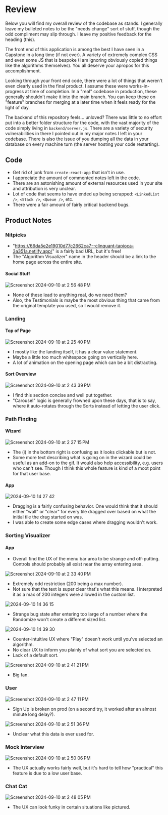 # Review

Below you will find my overall review of the codebase as stands. I generally leave my bulleted notes to be the "needs change" sort of stuff, though the odd compliment may slip through. I leave my positive feedback for the heading (this).

The front end of this application is among the best I have seen in a Capstone in a long time (if not ever). A variety of extremely complex CSS and even some JS that is bespoke (I am ignoring obviously copied things like the algorithms themselves). You all deserve your apropos for this accomplishment.

Looking through your front end code, there were a lot of things that weren't even clearly used in the final product. I assume these were works-in-progress at time of completion. In a "real" codebase in production, these generally shouldn't make it into the main branch. You can keep these on "feature" branches for merging at a later time when it feels ready for the light of day.

The backend of this repository feels... unloved? There was little to no effort put into a better folder structure for the code, with the vast majority of the code simply living in `backend/server.js`. There are a variety of security vulnerabilities in there I pointed out in my major notes I left in your codebase. There is also the issue of you dumping all the data in your database on every machine turn (the server hosting your code restarting).

## Code

 - Get rid of junk from `create-react-app` that isn't in use.
 - I appreciate the amount of commented notes left in the code.
 - There are an astonishing amount of external resources used in your site and attribution is very unclear.
 - Lot of code that seems to have ended up being scrapped: `<LinkedList />`, `<Stack />`, `<Queue />`, etc.
 - There were a fair amount of fairly critical backend bugs.

## Product Notes

### Nitpicks

 - "https://66da5e2e19010d77c2662ca7--clinquant-tapioca-3a351a.netlify.app/" is a fairly bad URL, but it's free!
 - The "Algorithm Visualizer" name in the header should be a link to the home page across the entire site.

#### Social Stuff

![Screenshot 2024-09-10 at 2 56 48 PM](https://github.com/user-attachments/assets/7395c560-84ca-4d04-81b7-fefb384cd16f)

 - None of these lead to anything real, do we need them?
 - Also, the Testimonials is maybe the most obvious thing that came from the original template you used, so I would remove it.

### Landing

#### Top of Page

![Screenshot 2024-09-10 at 2 25 40 PM](https://github.com/user-attachments/assets/907e047a-1b83-4038-9335-2a61be02caa1)

 - I mostly like the landing itself, it has a clear value statement.
 - Maybe a little too much whitespace going on vertically here.
 - A lot of animation on the opening page which can be a bit distracting.

#### Sort Overview

![Screenshot 2024-09-10 at 2 43 39 PM](https://github.com/user-attachments/assets/2f416f1f-57d0-4fe1-9d1b-5c27aafbf9a4)

 - I find this section concise and well put together.
 - "Carousel" logic is generally frowned upon these days, that is to say, where it auto-rotates through the Sorts instead of letting the user click.

### Path Finding

#### Wizard

![Screenshot 2024-09-10 at 2 27 15 PM](https://github.com/user-attachments/assets/6ab55ffc-eaee-48f1-b405-1b70770876f6)

 - The (i) in the bottom right is confusing as it looks clickable but is not.
 - Some more text describing what is going on in the wizard could be useful as an add-on to the gif. It would also help accessibility, e.g. users who can't see. Though I think this whole feature is kind of a moot point for that user base.

#### App

![2024-09-10 14 27 42](https://github.com/user-attachments/assets/f0f4740f-5de6-4bd5-abec-ed9bdbc4a812)

 - Dragging is a fairly confusing behavior. One would think that it should either "wall" or "clear" for every tile dragged over based on what the initial tile the drag started on was.
 - I was able to create some edge cases where dragging wouldn't work.

### Sorting Visualizer

#### App

 - Overall find the UX of the menu bar area to be strange and off-putting. Controls should probably all exist near the array entering area.

![Screenshot 2024-09-10 at 2 33 40 PM](https://github.com/user-attachments/assets/d624f683-6ca4-41ad-aa89-2d32562bfb94)

 - Extremely odd restriction (200 being a max number).
 - Not sure that the text is super clear that's what this means. I interpreted it as a max of 200 integers were allowed in the custom list.

![2024-09-10 14 36 15](https://github.com/user-attachments/assets/0e14c2b3-4c1b-42e4-8e3e-cc435d15f0a0)

 - Strange bug state after entering too large of a number where the Randomize won't create a different sized list.


![2024-09-10 14 39 30](https://github.com/user-attachments/assets/3ed9e576-71c1-4651-9b66-9bd3c808730b)

 - Counter-intuitive UX where "Play" doesn't work until you've selected an algorithm.
 - No clear UX to inform you plainly of what sort you are selected on.
 - Lack of a default sort.

![Screenshot 2024-09-10 at 2 41 21 PM](https://github.com/user-attachments/assets/5c9f1f3c-a083-4620-a9f6-d6b16c425c2d)

 - Big fan.

### User

![Screenshot 2024-09-10 at 2 47 11 PM](https://github.com/user-attachments/assets/71c9bcd6-82e3-4379-b05f-d53ef2af4ffc)

 - Sign Up is broken on prod (on a second try, it worked after an almost minute long delay?).

![Screenshot 2024-09-10 at 2 51 36 PM](https://github.com/user-attachments/assets/3863bf02-9815-4fdd-8c16-853415a04594)

 - Unclear what this data is ever used for.

### Mock Interview

![Screenshot 2024-09-10 at 2 50 06 PM](https://github.com/user-attachments/assets/10752e92-af4e-459f-a645-c2bf62c1a0bd)

 - The UX actually works fairly well, but it's hard to tell how "practical" this feature is due to a low user base.

### Chat Cat

![Screenshot 2024-09-10 at 2 48 05 PM](https://github.com/user-attachments/assets/7e4ae780-0e4b-42df-bf55-ba1c7c8ef33b)

 - The UX can look funky in certain situations like pictured.